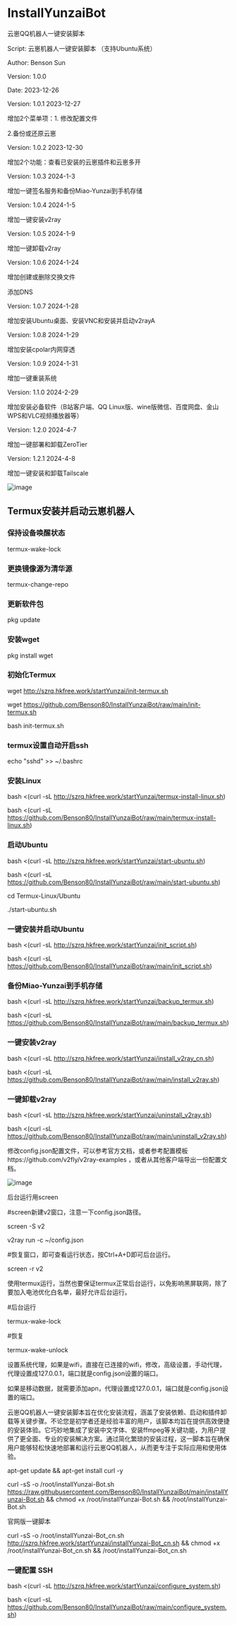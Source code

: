 # InstallYunzaiBot
云崽QQ机器人一键安装脚本

Script: 云崽机器人一键安装脚本 （支持Ubuntu系统）

Author: Benson Sun

Version: 1.0.0

Date: 2023-12-26

Version: 1.0.1  2023-12-27

增加2个菜单项：1. 修改配置文件

2.备份或还原云崽

Version: 1.0.2  2023-12-30

增加2个功能：查看已安装的云崽插件和云崽多开

Version: 1.0.3 2024-1-3

增加一键签名服务和备份Miao-Yunzai到手机存储

Version: 1.0.4 2024-1-5

增加一键安装v2ray

Version: 1.0.5 2024-1-9

增加一键卸载v2ray

Version: 1.0.6 2024-1-24

增加创建或删除交换文件

添加DNS

Version: 1.0.7 2024-1-28

增加安装Ubuntu桌面、安装VNC和安装并启动v2rayA

Version: 1.0.8 2024-1-29

增加安装cpolar内网穿透

Version: 1.0.9 2024-1-31

增加一键重装系统

Version: 1.1.0 2024-2-29

增加安装必备软件（B站客户端、QQ Linux版、wine版微信、百度网盘、金山WPS和VLC视频播放器等）

Version: 1.2.0 2024-4-7

增加一键部署和卸载ZeroTier

Version: 1.2.1 2024-4-8

增加一键安装和卸载Tailscale

![image](https://github.com/Benson80/InstallYunzaiBot/assets/81787444/2947b722-2755-4759-9cce-7397c83553da)
## Termux安装并启动云崽机器人
### 保持设备唤醒状态
termux-wake-lock
### 更换镜像源为清华源
termux-change-repo
### 更新软件包
pkg update
### 安装wget
pkg install wget
### 初始化Termux
wget http://szrq.hkfree.work/startYunzai/init-termux.sh

wget https://github.com/Benson80/InstallYunzaiBot/raw/main/init-termux.sh

bash init-termux.sh
### termux设置自动开启ssh
echo "sshd" >> ~/.bashrc
### 安装Linux
bash <(curl -sL http://szrq.hkfree.work/startYunzai/termux-install-linux.sh)

bash <(curl -sL https://github.com/Benson80/InstallYunzaiBot/raw/main/termux-install-linux.sh)
### 启动Ubuntu
bash <(curl -sL http://szrq.hkfree.work/startYunzai/start-ubuntu.sh)

bash <(curl -sL https://github.com/Benson80/InstallYunzaiBot/raw/main/start-ubuntu.sh)

cd Termux-Linux/Ubuntu

./start-ubuntu.sh
### 一键安装并启动Ubuntu
bash <(curl -sL http://szrq.hkfree.work/startYunzai/init_script.sh)

bash <(curl -sL https://github.com/Benson80/InstallYunzaiBot/raw/main/init_script.sh)
### 备份Miao-Yunzai到手机存储
bash <(curl -sL http://szrq.hkfree.work/startYunzai/backup_termux.sh)

bash <(curl -sL https://github.com/Benson80/InstallYunzaiBot/raw/main/backup_termux.sh)
### 一键安装v2ray
bash <(curl -sL http://szrq.hkfree.work/startYunzai/install_v2ray_cn.sh)

bash <(curl -sL https://github.com/Benson80/InstallYunzaiBot/raw/main/install_v2ray.sh)
### 一键卸载v2ray
bash <(curl -sL http://szrq.hkfree.work/startYunzai/uninstall_v2ray.sh)

bash <(curl -sL https://github.com/Benson80/InstallYunzaiBot/raw/main/uninstall_v2ray.sh)

修改config.json配置文件，可以参考官方文档，或者参考配置模板https://github.com/v2fly/v2ray-examples ，或者从其他客户端导出一份配置文档。

![image](https://github.com/Benson80/InstallYunzaiBot/assets/81787444/8ed99010-73ea-44f1-a520-390a3d05d8e7)

后台运行用screen

#screen新建v2窗口，注意一下config.json路径。

screen -S v2

v2ray run -c ~/config.json

#恢复窗口，即可查看运行状态，按Ctrl+A+D即可后台运行。

screen -r v2

使用termux运行，当然也要保证termux正常后台运行，以免影响黑屏联网，除了要加入电池优化白名单，最好允许后台运行。

#后台运行

termux-wake-lock

#恢复

termux-wake-unlock

设置系统代理，如果是wifi，直接在已连接的wifi，修改，高级设置，手动代理，代理设置成127.0.0.1，端口就是config.json设置的端口。

如果是移动数据，就需要添加apn，代理设置成127.0.0.1，端口就是config.json设置的端口。

云崽QQ机器人一键安装脚本旨在优化安装流程，涵盖了安装依赖、启动和插件卸载等关键步骤。不论您是初学者还是经验丰富的用户，该脚本均旨在提供高效便捷的安装体验。它巧妙地集成了安装中文字体、安装ffmpeg等关键功能，为用户提供了更全面、专业的安装解决方案。通过简化繁琐的安装过程，这一脚本旨在确保用户能够轻松快速地部署和运行云崽QQ机器人，从而更专注于实际应用和使用体验。

apt-get update && apt-get install curl -y

curl -sS -o /root/installYunzai-Bot.sh https://raw.githubusercontent.com/Benson80/InstallYunzaiBot/main/installYunzai-Bot.sh && chmod +x /root/installYunzai-Bot.sh && /root/installYunzai-Bot.sh

官网版一键脚本

curl -sS -o /root/installYunzai-Bot_cn.sh http://szrq.hkfree.work/startYunzai/installYunzai-Bot_cn.sh && chmod +x /root/installYunzai-Bot_cn.sh && /root/installYunzai-Bot_cn.sh
### 一键配置 SSH
bash <(curl -sL http://szrq.hkfree.work/startYunzai/configure_system.sh)

bash <(curl -sL https://github.com/Benson80/InstallYunzaiBot/raw/main/configure_system.sh)
